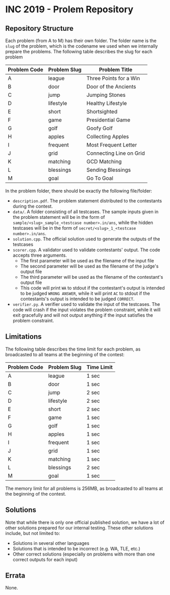 # INC 2019 - Prolem Repository

## Repository Structure

Each problem (from A to M) has their own folder. The folder name is the `slug` of the problem, which is the codename we used when we internally prepare the problems. The following table describes the slug for each problem

| Problem Code | Problem Slug | Problem Title           |
| ------------ | ------------ | ----------------------- |
| A            | league       | Three Points for a Win  |
| B            | door         | Door of the Ancients    |
| C            | jump         | Jumping Stones          |
| D            | lifestyle    | Healthy Lifestyle       |
| E            | short        | Shortsighted            |
| F            | game         | Presidential Game       |
| G            | golf         | Goofy Golf              |
| H            | apples       | Collecting Apples       |
| I            | frequent     | Most Frequent Letter    |
| J            | grid         | Connecting Line on Grid |
| K            | matching     | GCD Matching            |
| L            | blessings    | Sending Blessings       |
| M            | goal         | Go To Goal              |

In the problem folder, there should be exactly the following file/folder:

- `description.pdf`. The problem statement distributed to the contestants during the contest.
- `data/`. A folder consisting of all testcases. The sample inputs given in the problem statement will be in the form of `sample/<slug>_sample_<testcase number>.in/ans`, while the hidden testcases will be in the form of `secret/<slug>_1_<testcase number>.in/ans`.
- `solution.cpp`. The official solution used to generate the outputs of the testcases
- `scorer.cpp`. A validator used to validate contestants' output. The code accepts three arguments.
  - The first parameter will be used as the filename of the input file
  - The second parameter will be used as the filename of the judge's output file
  - The third parameter will be used as the filename of the contestant's output file
  - This code will print `WA` to stdout if the contestant's output is intended to be judged `WRONG ANSWER`, while it will print `AC` to stdout if the contestants's output is intended to be judged `CORRECT`.
- `verifier.py`. A verifier used to validate the input of the testcases. The code will crash if the input violates the problem constraint, while it will exit gracefully and will not output anything if the input satisfies the problem constraint.

## Limitations

The following table describes the time limit for each problem, as broadcasted to all teams at the beginning of the contest:

| Problem Code | Problem Slug | Time Limit |
| ------------ | ------------ | ---------- |
| A            | league       | 1 sec      |
| B            | door         | 1 sec      |
| C            | jump         | 2 sec      |
| D            | lifestyle    | 2 sec      |
| E            | short        | 2 sec      |
| F            | game         | 1 sec      |
| G            | golf         | 1 sec      |
| H            | apples       | 1 sec      |
| I            | frequent     | 1 sec      |
| J            | grid         | 1 sec      |
| K            | matching     | 1 sec      |
| L            | blessings    | 2 sec      |
| M            | goal         | 1 sec      |

The memory limit for all problems is 256MB, as broadcasted to all teams at the beginning of the contest.

## Solutions

Note that while there is only one official published solution, we have a lot of other solutions prepared for our internal testing. These other solutions include, but not limited to:

- Solutions in several other languages
- Solutions that is intended to be incorrect (e.g. WA, TLE, etc.)
- Other correct solutions (especially on problems with more than one correct outputs for each input)

## Errata

None.
